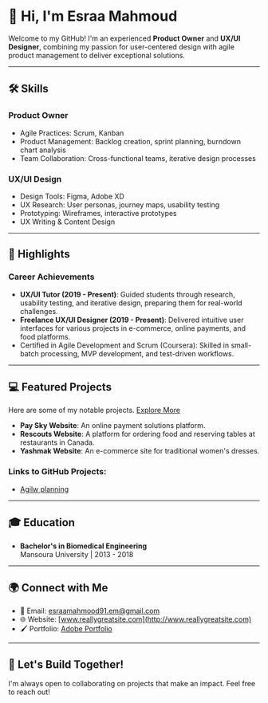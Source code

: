 # 👋 Hi, I'm Esraa Mahmoud  

Welcome to my GitHub! I'm an experienced **Product Owner** and **UX/UI Designer**, combining my passion for user-centered design with agile product management to deliver exceptional solutions.

---

## 🛠️ Skills  
### Product Owner  
- Agile Practices: Scrum, Kanban  
- Product Management: Backlog creation, sprint planning, burndown chart analysis  
- Team Collaboration: Cross-functional teams, iterative design processes  

### UX/UI Design  
- Design Tools: Figma, Adobe XD  
- UX Research: User personas, journey maps, usability testing  
- Prototyping: Wireframes, interactive prototypes  
- UX Writing & Content Design  

---

## 🌟 Highlights  

### Career Achievements  
- **UX/UI Tutor (2019 - Present)**: Guided students through research, usability testing, and iterative design, preparing them for real-world challenges.  
- **Freelance UX/UI Designer (2019 - Present)**: Delivered intuitive user interfaces for various projects in e-commerce, online payments, and food platforms.  
- Certified in Agile Development and Scrum (Coursera): Skilled in small-batch processing, MVP development, and test-driven workflows.  

---

## 💻 Featured Projects  
Here are some of my notable projects. [Explore More](https://portfolio.adobe.com/)  
- **Pay Sky Website**: An online payment solutions platform.  
- **Rescouts Website**: A platform for ordering food and reserving tables at restaurants in Canada.  
- **Yashmak Website**: An e-commerce site for traditional women's dresses.  

### Links to GitHub Projects:  
- [Agilw planning](#https://github.com/users/esraaalkhamesy/projects/1)  


---

## 🎓 Education  
- **Bachelor's in Biomedical Engineering**  
  Mansoura University | 2013 - 2018  

---

## 🌍 Connect with Me  
- 📧 Email: [esraamahmood91.em@gmail.com](mailto:esraamahmood91.em@gmail.com)  
- 🌐 Website: [www.reallygreatsite.com](http://www.reallygreatsite.com)  
- 🖌️ Portfolio: [Adobe Portfolio](https://portfolio.adobe.com/248932d9-10d2-457b-9fd6-d6dd0ee977e6/editor/case-study-of-redesign-kheir-zaman-app)  

---

## 🚀 Let's Build Together!  
I'm always open to collaborating on projects that make an impact. Feel free to reach out!
